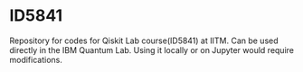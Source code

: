 # ID5841
Repository for codes for Qiskit Lab course(ID5841) at IITM.
Can be used directly in the IBM Quantum Lab. Using it locally or on Jupyter would require modifications.
